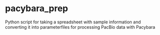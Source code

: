 # pacybara_prep
Python script for taking a spreadsheet with sample information and converting it into parameterfiles for processing PacBio data with Pacybara
